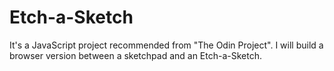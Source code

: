 # Etch-a-Sketch
It's a JavaScript project recommended from "The Odin Project". I will build a browser version between a sketchpad and an Etch-a-Sketch. 
